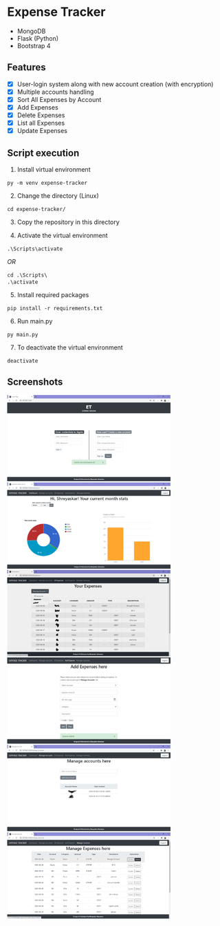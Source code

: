 # Expense Tracker
- MongoDB
- Flask (Python)
- Bootstrap 4

## Features

- [x] User-login system along with new account creation (with encryption)
- [x] Multiple accounts handling
- [x] Sort All Expenses by Account
- [x] Add Expenses
- [x] Delete Expenses
- [x] List all Expenses 
- [x] Update Expenses

## Script execution
1. Install virtual environment
```
py -m venv expense-tracker
```

2. Change the directory (Linux)
```
cd expense-tracker/
```

3. Copy the repository in this directory

4. Activate the virtual environment
```
.\Scripts\activate
```
   *OR*
```
cd .\Scripts\
.\activate
```

5. Install required packages
```
pip install -r requirements.txt
```

6. Run main.py
```
py main.py
```

7. To deactivate the virtual environment
```
deactivate
```

## Screenshots

<div>

  <img width="380" height="200" src="static/indexpage.png">
<br>
  <img width="380" height="200" src="static/dashboard.png">  
<br> 
  <img width="380" height="200" src="static/all_expenses.png">
<br> 
  <img width="380" height="200" src="static/add_expenses.png">
<br>  
  <img width="380" height="200" src="static/manage_accounts.png">
<br>
  <img width="380" height="200" src="static/manage_expenses.png">

</div>

